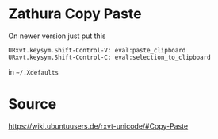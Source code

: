 # Zathura Copy Paste

On newer version just put this 

```
URxvt.keysym.Shift-Control-V: eval:paste_clipboard
URxvt.keysym.Shift-Control-C: eval:selection_to_clipboard
```
in ```~/.Xdefaults```

# Source 

https://wiki.ubuntuusers.de/rxvt-unicode/#Copy-Paste
